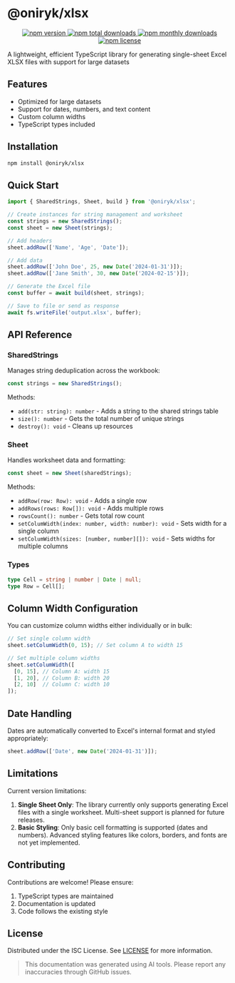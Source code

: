 # @oniryk/xlsx

<p align="center">
  <a href="https://www.npmjs.com/package/@oniryk/xlsx">
      <img src="https://img.shields.io/npm/v/@oniryk/xlsx.svg?style=for-the-badge" alt="npm version" />
  </a>
  <a href="https://www.npmjs.com/package/@oniryk/xlsx">
    <img src="https://img.shields.io/npm/dt/@oniryk/xlsx.svg?style=for-the-badge" alt="npm total downloads" />
  </a>
  <a href="https://www.npmjs.com/package/@oniryk/xlsx">
    <img src="https://img.shields.io/npm/dm/@oniryk/xlsx.svg?style=for-the-badge" alt="npm monthly downloads" />
  </a>
  <a href="https://www.npmjs.com/package/@oniryk/xlsx">
    <img src="https://img.shields.io/npm/l/@oniryk/xlsx.svg?style=for-the-badge" alt="npm license" />
  </a>
</p>

A lightweight, efficient TypeScript library for generating single-sheet Excel XLSX files with support for large datasets

## Features

- Optimized for large datasets
- Support for dates, numbers, and text content
- Custom column widths
- TypeScript types included

## Installation

```bash
npm install @oniryk/xlsx
```

## Quick Start

```typescript
import { SharedStrings, Sheet, build } from '@oniryk/xlsx';

// Create instances for string management and worksheet
const strings = new SharedStrings();
const sheet = new Sheet(strings);

// Add headers
sheet.addRow(['Name', 'Age', 'Date']);

// Add data
sheet.addRow(['John Doe', 25, new Date('2024-01-31')]);
sheet.addRow(['Jane Smith', 30, new Date('2024-02-15')]);

// Generate the Excel file
const buffer = await build(sheet, strings);

// Save to file or send as response
await fs.writeFile('output.xlsx', buffer);
```

## API Reference

### SharedStrings

Manages string deduplication across the workbook:

```typescript
const strings = new SharedStrings();
```

Methods:
- `add(str: string): number` - Adds a string to the shared strings table
- `size(): number` - Gets the total number of unique strings
- `destroy(): void` - Cleans up resources

### Sheet

Handles worksheet data and formatting:

```typescript
const sheet = new Sheet(sharedStrings);
```

Methods:
- `addRow(row: Row): void` - Adds a single row
- `addRows(rows: Row[]): void` - Adds multiple rows
- `rowsCount(): number` - Gets total row count
- `setColumWidth(index: number, width: number): void` - Sets width for a single column
- `setColumWidth(sizes: [number, number][]): void` - Sets widths for multiple columns

### Types

```typescript
type Cell = string | number | Date | null;
type Row = Cell[];
```

## Column Width Configuration

You can customize column widths either individually or in bulk:

```typescript
// Set single column width
sheet.setColumWidth(0, 15); // Set column A to width 15

// Set multiple column widths
sheet.setColumWidth([
  [0, 15], // Column A: width 15
  [1, 20], // Column B: width 20
  [2, 10]  // Column C: width 10
]);
```

## Date Handling

Dates are automatically converted to Excel's internal format and styled appropriately:

```typescript
sheet.addRow(['Date', new Date('2024-01-31')]);
```

## Limitations

Current version limitations:

1. **Single Sheet Only**: The library currently only supports generating Excel files with a single worksheet. Multi-sheet support is planned for future releases.
2. **Basic Styling**: Only basic cell formatting is supported (dates and numbers). Advanced styling features like colors, borders, and fonts are not yet implemented.

## Contributing

Contributions are welcome! Please ensure:

1. TypeScript types are maintained
2. Documentation is updated
3. Code follows the existing style

## License

Distributed under the ISC License. See [LICENSE](LICENSE) for more information.

> This documentation was generated using AI tools. Please report any inaccuracies through GitHub issues.

